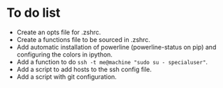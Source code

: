 # To do list

* Create an opts file for .zshrc.
* Create a functions file to be sourced in .zshrc.
* Add automatic installation of powerline (powerline-status on pip) and configuring the colors in ipython.
* Add a function to do `ssh -t me@machine "sudo su - specialuser"`.
* Add a script to add hosts to the ssh config file.
* Add a script with git configuration.
